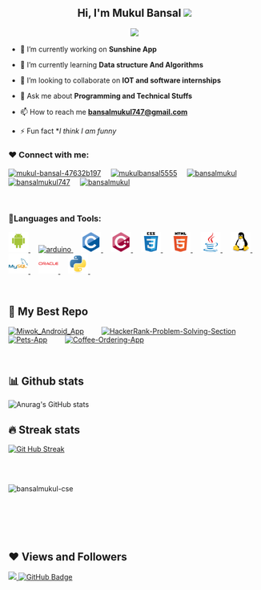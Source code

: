 
<h2 align="center">
  Hi, I'm Mukul Bansal
  <img src="https://media.giphy.com/media/hvRJCLFzcasrR4ia7z/giphy.gif" width="28">
</h2>

<p align="center">
  <a href="https://github.com/DenverCoder1/readme-typing-svg"><img src="https://readme-typing-svg.herokuapp.com/?lines=Enthusiastic+Learner+with+a+;passion+of+programming+and+;become+a+developer&font=Fira%20Code&center=true&width=440&height=45&color=406df7&vCenter=true&size=22"></a>
</p>

- 🔭 I’m currently working on **Sunshine App**

- 🌱 I’m currently learning **Data structure And Algorithms**

- 👯 I’m looking to collaborate on **IOT and software internships**

- 💬 Ask me about **Programming and Technical Stuffs**

- 📫 How to reach me **bansalmukul747@gmail.com**

- ⚡ Fun fact **I think I am funny*

<h3 align="left">❤ Connect with me:</h3>
<p align="left">
<a href="https://linkedin.com/in/mukul-bansal-47632b197" target="blank"><img align="center" src="https://raw.githubusercontent.com/rahuldkjain/github-profile-readme-generator/master/src/images/icons/Social/linked-in-alt.svg" alt="mukul-bansal-47632b197" height="30" width="40" /></a>
   &nbsp;  &nbsp;
<a href="https://instagram.com/mukulbansal5555" target="blank"><img align="center" src="https://raw.githubusercontent.com/rahuldkjain/github-profile-readme-generator/master/src/images/icons/Social/instagram.svg" alt="mukulbansal5555" height="30" width="40" /></a>
   &nbsp;  &nbsp;
<a href="https://www.codechef.com/users/bansalmukul" target="blank"><img align="center" src="https://cdn.jsdelivr.net/npm/simple-icons@3.1.0/icons/codechef.svg" alt="bansalmukul" height="30" width="40" /></a>
   &nbsp;  &nbsp;
<a href="https://www.hackerrank.com/bansalmukul747" target="blank"><img align="center" src="https://raw.githubusercontent.com/rahuldkjain/github-profile-readme-generator/master/src/images/icons/Social/hackerrank.svg" alt="bansalmukul747" height="30" width="40" /></a>
   &nbsp;  &nbsp;
<a href="https://www.leetcode.com/bansalmukul" target="blank"><img align="center" src="https://raw.githubusercontent.com/rahuldkjain/github-profile-readme-generator/master/src/images/icons/Social/leet-code.svg" alt="bansalmukul" height="30" width="40" /></a>
   &nbsp;  &nbsp;
</p>
&nbsp;
<h3 align="left">🚀Languages and Tools:</h3>
<p align="left"> <a href="https://developer.android.com" target="_blank"> <img src="https://raw.githubusercontent.com/devicons/devicon/master/icons/android/android-original-wordmark.svg" alt="android" width="40" height="40"/> </a>
   &nbsp;  &nbsp;
  <a href="https://www.arduino.cc/" target="_blank"> <img src="https://cdn.worldvectorlogo.com/logos/arduino-1.svg" alt="arduino" width="40" height="40"/> </a>
   &nbsp;  &nbsp;
  <a href="https://www.cprogramming.com/" target="_blank"> <img src="https://raw.githubusercontent.com/devicons/devicon/master/icons/c/c-original.svg" alt="c" width="40" height="40"/> </a>
   &nbsp;  &nbsp;
  <a href="https://www.w3schools.com/cpp/" target="_blank"> <img src="https://raw.githubusercontent.com/devicons/devicon/master/icons/cplusplus/cplusplus-original.svg" alt="cplusplus" width="40" height="40"/> </a>
   &nbsp;  &nbsp;
  <a href="https://www.w3schools.com/css/" target="_blank"> <img src="https://raw.githubusercontent.com/devicons/devicon/master/icons/css3/css3-original-wordmark.svg" alt="css3" width="40" height="40"/> </a>
   &nbsp;  &nbsp;
  <a href="https://www.w3.org/html/" target="_blank"> <img src="https://raw.githubusercontent.com/devicons/devicon/master/icons/html5/html5-original-wordmark.svg" alt="html5" width="40" height="40"/> </a>
   &nbsp;  &nbsp;
  <a href="https://www.java.com" target="_blank"> <img src="https://raw.githubusercontent.com/devicons/devicon/master/icons/java/java-original.svg" alt="java" width="40" height="40"/> </a>
   &nbsp;  &nbsp;
  <a href="https://www.linux.org/" target="_blank"> <img src="https://raw.githubusercontent.com/devicons/devicon/master/icons/linux/linux-original.svg" alt="linux" width="40" height="40"/> </a>
  &nbsp;  &nbsp;
  <a href="https://www.mysql.com/" target="_blank"> <img src="https://raw.githubusercontent.com/devicons/devicon/master/icons/mysql/mysql-original-wordmark.svg" alt="mysql" width="40" height="40"/> </a>
   &nbsp;  &nbsp;
  <a href="https://www.oracle.com/" target="_blank"> <img src="https://raw.githubusercontent.com/devicons/devicon/master/icons/oracle/oracle-original.svg" alt="oracle" width="40" height="40"/> </a>
  &nbsp;  &nbsp;
  <a href="https://www.python.org" target="_blank"> <img src="https://raw.githubusercontent.com/devicons/devicon/master/icons/python/python-original.svg" alt="python" width="40" height="40"/> </a>
   &nbsp;  &nbsp;
</p>

&nbsp;  &nbsp;

## 📘 My Best Repo


<p align="left">
  <a href="https://github.com/bansalmukul-cse/Miwok_Android_App"><img width="382" src="https://github-readme-stats.vercel.app/api/pin/?username=bansalmukul-cse&theme=react&bg_color=1F222E&title_color=F85D7F&icon_color=F8D866&hide_border=false&show_icons=false&repo=Miwok_Android_App" alt="Miwok_Android_App"></a>
    &nbsp;  &nbsp;  &nbsp;  &nbsp;
<a href="https://github.com/bansalmukul-cse/HackerRank-Problem-Solving-Section"><img width="382" src="https://github-readme-stats.vercel.app/api/pin/?username=bansalmukul-cse&theme=react&bg_color=1F222E&title_color=F85D7F&icon_color=F8D866&hide_border=false&show_icons=false&repo=HackerRank-Problem-Solving-Section" alt="HackerRank-Problem-Solving-Section"></a>
      &nbsp;  &nbsp;  &nbsp;  &nbsp;
  <a href="https://github.com/bansalmukul-cse/Pets-App"><img width="382" src="https://github-readme-stats.vercel.app/api/pin/?username=bansalmukul-cse&theme=react&bg_color=1F222E&title_color=F85D7F&icon_color=F8D866&hide_border=false&show_icons=false&repo=Pets-App" alt="Pets-App"></a>
      &nbsp;  &nbsp;  &nbsp;  &nbsp;
  <a href="https://github.com/bansalmukul-cse/Coffee-Ordering-App"><img width="382" src="https://github-readme-stats.vercel.app/api/pin/?username=bansalmukul-cse&theme=react&bg_color=1F222E&title_color=F85D7F&icon_color=F8D866&hide_border=false&show_icons=false&repo=Coffee-Ordering-App" alt="Coffee-Ordering-App"></a>
      &nbsp;  &nbsp;  &nbsp;  &nbsp;
  </p>
&nbsp;  &nbsp;

## 📊 Github stats

![Anurag's GitHub stats](https://denvercoder1-github-readme-stats.vercel.app/api/?username=bansalmukul-cse&show_icons=true&count_private=true&theme=react&hide_border=false&bg_color=1F222E&title_color=F85D7F&icon_color=F8D866)

## 🔥 Streak stats
<p align="left">
  <a href="https://github.com/DenverCoder1/github-readme-streak-stats">
    <img title="🔥 Git Hub Strea" alt="Git Hub Streak" src="https://github-readme-streak-stats.herokuapp.com/?user=bansalmukul-cse&theme=monokai-metallian&hide_border=false"/>
  </a>
</p>
&nbsp;  &nbsp;

<br/>
<br/>

<p><img align="left"  src="https://github-readme-stats.vercel.app/api/top-langs?username=bansalmukul-cse&theme=dark&show_icons=true&locale=en&layout=compact" alt="bansalmukul-cse" /></p>
<br/>
<br/>
<br/>
<br/>
<br/>
<br/>


## ❤ Views and Followers
<a href="https://github.com/Meghna-DAS/github-profile-views-counter">
    <img src="https://komarev.com/ghpvc/?username=bansalmukul-cse">
</a>
<a href="https://github.com/bansalmukul-cse?tab=followers"><img src="https://img.shields.io/github/followers/bansalmukul-cse?label=Followers&style=social" alt="GitHub Badge"></a>
